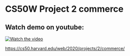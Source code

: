 # CS50W Project 2 commerce

## Watch demo on youtube:
[![Watch the video](https://img.youtube.com/vi/UMxgYzjqmok/hqdefault.jpg)](https://www.youtube.com/embed/UMxgYzjqmok)

https://cs50.harvard.edu/web/2020/projects/2/commerce/
